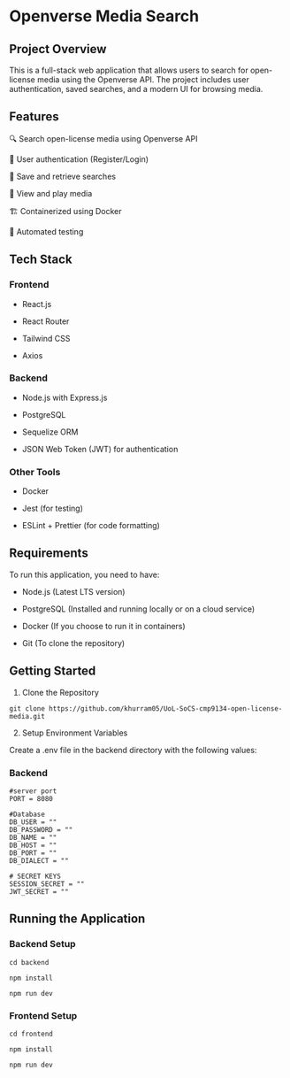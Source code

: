 # Openverse Media Search

## Project Overview

This is a full-stack web application that allows users to search for open-license media using the Openverse API. The project includes user authentication, saved searches, and a modern UI for browsing media.

## Features

🔍 Search open-license media using Openverse API

👤 User authentication (Register/Login)

💾 Save and retrieve searches

📸 View and play media

🏗️ Containerized using Docker

🧪 Automated testing

## Tech Stack

### Frontend

- React.js

- React Router

- Tailwind CSS

- Axios

### Backend

- Node.js with Express.js

- PostgreSQL

- Sequelize ORM

- JSON Web Token (JWT) for authentication

### Other Tools

- Docker

- Jest (for testing)

- ESLint + Prettier (for code formatting)

## Requirements

To run this application, you need to have:

- Node.js (Latest LTS version)

- PostgreSQL (Installed and running locally or on a cloud service)

- Docker (If you choose to run it in containers)

- Git (To clone the repository)

## Getting Started

1. Clone the Repository

`git clone https://github.com/khurram05/UoL-SoCS-cmp9134-open-license-media.git`

2. Setup Environment Variables

Create a .env file in the backend directory with the following values:

### Backend

```
#server port
PORT = 8080

#Database
DB_USER = ""
DB_PASSWORD = ""
DB_NAME = ""
DB_HOST = ""
DB_PORT = ""
DB_DIALECT = ""

# SECRET KEYS
SESSION_SECRET = ""
JWT_SECRET = ""
```

## Running the Application

### Backend Setup

`cd backend`

`npm install`

`npm run dev`

### Frontend Setup

`cd frontend`

`npm install`

`npm run dev`

